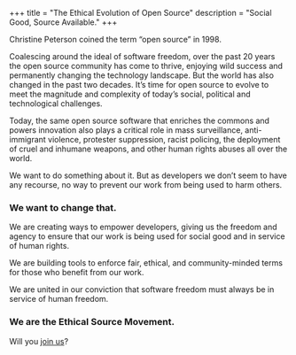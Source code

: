 +++
title = "The Ethical Evolution of Open Source"
description = "Social Good, Source Available."
+++

Christine Peterson coined the term “open source” in 1998.

Coalescing around the ideal of software freedom, over the past 20 years the open source community has come to thrive, enjoying wild success and permanently changing the technology landscape. But the world has also changed in the past two decades. It’s time for open source to evolve to meet the magnitude and complexity of today’s social, political and technological challenges.

Today, the same open source software that enriches the commons and powers innovation also plays a critical role in mass surveillance, anti-immigrant violence, protester suppression, racist policing, the deployment of cruel and inhumane weapons, and other human rights abuses all over the world.

We want to do something about it. But as developers we don’t seem to have any recourse, no way to prevent our work from being used to harm others.

### We want to change that.

We are creating ways to empower developers, giving us the freedom and agency to ensure that our work is being used for social good and in service of human rights.

We are building tools to enforce fair, ethical, and community-minded terms for those who benefit from our work.

We are united in our conviction that software freedom must always be in service of human freedom.

### We are the Ethical Source Movement.
Will you <a href="/apply">join us</a>?
